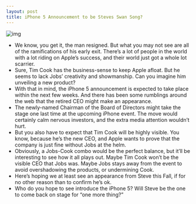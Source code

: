 ```yaml
---
layout: post
title: iPhone 5 Announcement to be Steves Swan Song?
---
```

![img](http://media.idownloadblog.com/wp-content/uploads/2011/08/10967-steve-jobs-demonstrates-the-facetime-feature-on-the-iphone-4-e1314311363543.jpg)
* We know, you get it, the man resigned. But what you may not see are all of the ramifications of his early exit. There’s a lot of people in the world with a lot riding on Apple’s success, and their world just got a whole lot scarrier.
* Sure, Tim Cook has the business-sense to keep Apple afloat. But he seems to lack Jobs’ creativity and showmanship. Can you imagine him unveiling a new product?
* With that in mind, the iPhone 5 announcement is expected to take place within the next few weeks. And there has been some rumblings around the web that the retired CEO might make an appearance.
* The newly-named Chairman of the Board of Directors might take the stage one last time at the upcoming iPhone event. The move would certainly calm nervous investors, and the extra media attention wouldn’t hurt.
* But you also have to expect that Tim Cook will be highly visible. You know, because he’s the new CEO, and Apple wants to prove that the company is just fine without Jobs at the helm.
* Obviously, a Jobs-Cook combo would be the perfect balance, but it’ll be interesting to see how it all plays out. Maybe Tim Cook won’t be the visible CEO that Jobs was. Maybe Jobs stays away from the event to avoid overshadowing the products, or undermining Cook.
* Here’s hoping we at least see an appearance from Steve this Fall, if for no other reason than to confirm he’s ok.
* Who do you hope to see introduce the iPhone 5? Will Steve be the one to come back on stage for “one more thing?”


